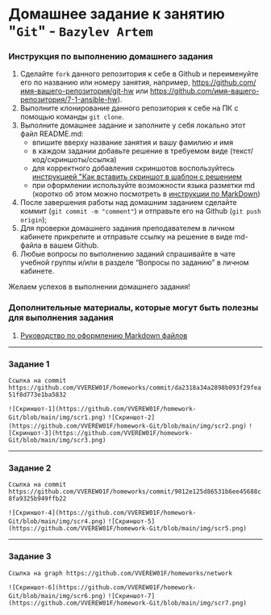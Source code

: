 # Домашнее задание к занятию "`Git`" - `Bazylev Artem`


### Инструкция по выполнению домашнего задания

   1. Сделайте `fork` данного репозитория к себе в Github и переименуйте его по названию или номеру занятия, например, https://github.com/имя-вашего-репозитория/git-hw или  https://github.com/имя-вашего-репозитория/7-1-ansible-hw).
   2. Выполните клонирование данного репозитория к себе на ПК с помощью команды `git clone`.
   3. Выполните домашнее задание и заполните у себя локально этот файл README.md:
      - впишите вверху название занятия и вашу фамилию и имя
      - в каждом задании добавьте решение в требуемом виде (текст/код/скриншоты/ссылка)
      - для корректного добавления скриншотов воспользуйтесь [инструкцией "Как вставить скриншот в шаблон с решением](https://github.com/netology-code/sys-pattern-homework/blob/main/screen-instruction.md)
      - при оформлении используйте возможности языка разметки md (коротко об этом можно посмотреть в [инструкции  по MarkDown](https://github.com/netology-code/sys-pattern-homework/blob/main/md-instruction.md))
   4. После завершения работы над домашним заданием сделайте коммит (`git commit -m "comment"`) и отправьте его на Github (`git push origin`);
   5. Для проверки домашнего задания преподавателем в личном кабинете прикрепите и отправьте ссылку на решение в виде md-файла в вашем Github.
   6. Любые вопросы по выполнению заданий спрашивайте в чате учебной группы и/или в разделе “Вопросы по заданию” в личном кабинете.
   
Желаем успехов в выполнении домашнего задания!
   
### Дополнительные материалы, которые могут быть полезны для выполнения задания

1. [Руководство по оформлению Markdown файлов](https://gist.github.com/Jekins/2bf2d0638163f1294637#Code)

---

### Задание 1

`Ссылка на commit https://github.com/VVEREW01F/homeworks/commit/da2318a34a2898b093f29fea51f8d773e1ba5832`


`![Скриншот-1](https://github.com/VVEREW01F/homework-Git/blob/main/img/scr1.png)`
`![Скриншот-2](https://github.com/VVEREW01F/homework-Git/blob/main/img/scr2.png)`
`![Скриншот-3](https://github.com/VVEREW01F/homework-Git/blob/main/img/scr3.png)`


---

### Задание 2

`Ссылка на commit https://github.com/VVEREW01F/homeworks/commit/9012e125d86531b6ee45688c8fa9325b949ffb22`

`![Скриншот-4](https://github.com/VVEREW01F/homework-Git/blob/main/img/scr4.png)`
`![Скриншот-5](https://github.com/VVEREW01F/homework-Git/blob/main/img/scr5.png)`


---

### Задание 3

`Ссылка на graph https://github.com/VVEREW01F/homeworks/network`


`![Скриншот-6](https://github.com/VVEREW01F/homework-Git/blob/main/img/scr6.png)`
`![Скриншот-7](https://github.com/VVEREW01F/homework-Git/blob/main/img/scr7.png)`
